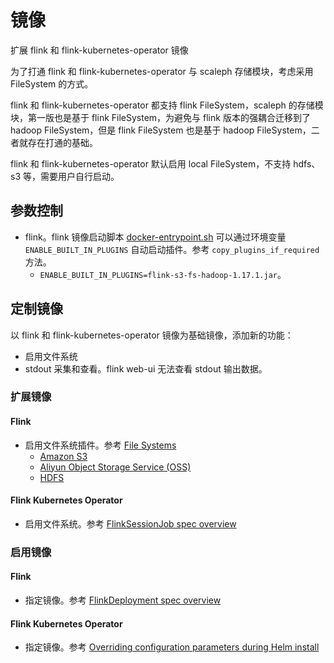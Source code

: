 # 镜像

扩展 flink 和 flink-kubernetes-operator 镜像

为了打通 flink 和 flink-kubernetes-operator 与 scaleph 存储模块，考虑采用 FileSystem 的方式。

flink 和 flink-kubernetes-operator 都支持 flink FileSystem，scaleph 的存储模块，第一版也是基于 flink FileSystem，为避免与 flink 版本的强耦合迁移到了 hadoop FileSystem，但是 flink FileSystem 也是基于 hadoop FileSystem，二者就存在打通的基础。

flink 和 flink-kubernetes-operator 默认启用 local FileSystem，不支持 hdfs、s3 等，需要用户自行启动。

## 参数控制

- flink。flink 镜像启动脚本 [docker-entrypoint.sh](https://github.com/apache/flink-docker/blob/master/1.17/scala_2.12-java8-ubuntu/docker-entrypoint.sh) 可以通过环境变量 `ENABLE_BUILT_IN_PLUGINS` 自动启动插件。参考 `copy_plugins_if_required` 方法。
  - `ENABLE_BUILT_IN_PLUGINS=flink-s3-fs-hadoop-1.17.1.jar`。

## 定制镜像

以 flink 和 flink-kubernetes-operator 镜像为基础镜像，添加新的功能：

- 启用文件系统
- stdout 采集和查看。flink web-ui 无法查看 stdout 输出数据。

### 扩展镜像

#### Flink

- 启用文件系统插件。参考 [File Systems](https://nightlies.apache.org/flink/flink-docs-release-1.17/docs/deployment/filesystems/overview/)
  - [Amazon S3](https://nightlies.apache.org/flink/flink-docs-release-1.17/docs/deployment/filesystems/s3/)
  - [Aliyun Object Storage Service (OSS)](https://nightlies.apache.org/flink/flink-docs-release-1.17/docs/deployment/filesystems/oss/)
  - [HDFS](https://nightlies.apache.org/flink/flink-docs-release-1.17/docs/deployment/filesystems/overview/#hadoop-file-system-hdfs-and-its-other-implementations)

#### Flink Kubernetes Operator

- 启用文件系统。参考 [FlinkSessionJob spec overview](https://nightlies.apache.org/flink/flink-kubernetes-operator-docs-release-1.5/docs/custom-resource/overview/#flinksessionjob-spec-overview)

### 启用镜像

#### Flink

- 指定镜像。参考 [FlinkDeployment spec overview](https://nightlies.apache.org/flink/flink-kubernetes-operator-docs-release-1.5/docs/custom-resource/overview/#flinkdeployment-spec-overview)

#### Flink Kubernetes Operator

- 指定镜像。参考 [Overriding configuration parameters during Helm install](https://nightlies.apache.org/flink/flink-kubernetes-operator-docs-release-1.5/docs/operations/helm/#overriding-configuration-parameters-during-helm-install)

